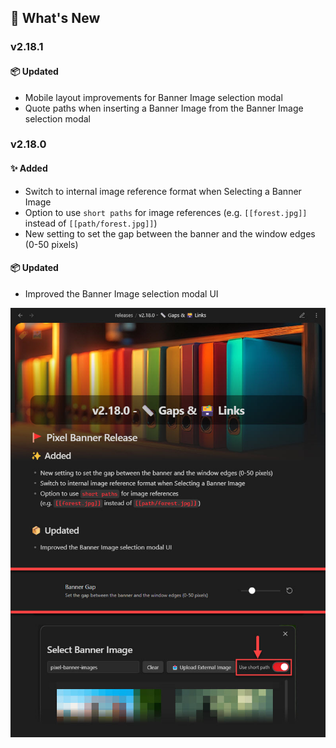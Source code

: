 ## 🎉 What's New

### v2.18.1
#### 📦 Updated
- Mobile layout improvements for Banner Image selection modal
- Quote paths when inserting a Banner Image from the Banner Image selection modal

### v2.18.0
#### ✨ Added
- Switch to internal image reference format when Selecting a Banner Image
- Option to use `short paths` for image references (e.g. `[[forest.jpg]]` instead of `[[path/forest.jpg]]`)
- New setting to set the gap between the banner and the window edges (0-50 pixels)

#### 📦 Updated
- Improved the Banner Image selection modal UI

[![screenshot](https://raw.githubusercontent.com/jparkerweb/ref/refs/heads/main/equill-labs/pixel-banner/pixel-banner-v2.18.0.jpg)](https://raw.githubusercontent.com/jparkerweb/ref/refs/heads/main/equill-labs/pixel-banner/pixel-banner-v2.18.0.jpg)